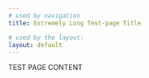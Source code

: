 ```yaml
---
# used by navigation
title: Extremely Long Test-page Title

# used by the layout:
layout: default
---
```


TEST PAGE CONTENT
